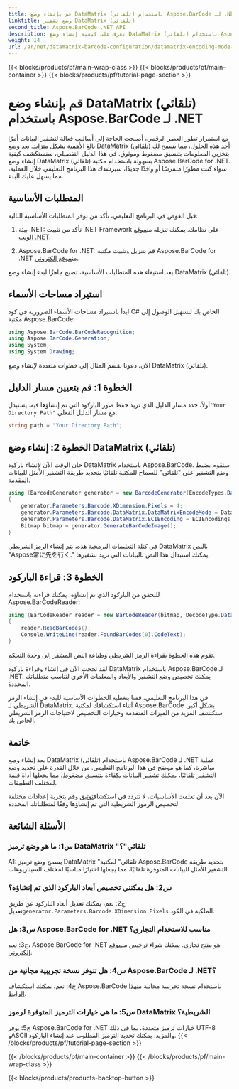 ```yaml
---
title: قم بإنشاء وضع DataMatrix (تلقائي) باستخدام Aspose.BarCode لـ .NET
linktitle: وضع تشفير DataMatrix (تلقائي)
second_title: Aspose.BarCode .NET API
description: تعرف على كيفية إنشاء وضع DataMatrix (تلقائي) باستخدام Aspose.BarCode لـ .NET. يغطي هذا الدليل التفصيلي كل شيء بدءًا من المتطلبات الأساسية وحتى قراءة الرموز الشريطية.
weight: 14
url: /ar/net/datamatrix-barcode-configuration/datamatrix-encoding-mode-auto/
---
```


{{< blocks/products/pf/main-wrap-class >}}
{{< blocks/products/pf/main-container >}}
{{< blocks/products/pf/tutorial-page-section >}}

# قم بإنشاء وضع DataMatrix (تلقائي) باستخدام Aspose.BarCode لـ .NET

مع استمرار تطور العصر الرقمي، أصبحت الحاجة إلى أساليب فعالة لتشفير البيانات أمرًا بالغ الأهمية بشكل متزايد. يعد وضع DataMatrix (تلقائي) أحد هذه الحلول، مما يسمح لك بتخزين المعلومات بتنسيق مضغوط وموثوق. في هذا الدليل التفصيلي، سنستكشف كيفية إنشاء وضع DataMatrix (تلقائي) بسهولة باستخدام مكتبة Aspose.BarCode for .NET. سواء كنت مطورًا متمرسًا أو وافدًا جديدًا، سيرشدك هذا البرنامج التعليمي خلال العملية، مما يسهل عليك البدء.

## المتطلبات الأساسية

قبل الغوص في البرنامج التعليمي، تأكد من توفر المتطلبات الأساسية التالية:

1.  بيئة .NET: تأكد من تثبيت .NET Framework على نظامك. يمكنك تنزيله من[موقع الويب .NET](https://dotnet.microsoft.com/download/dotnet).

2.  Aspose.BarCode for .NET: قم بتنزيل وتثبيت مكتبة Aspose.BarCode for .NET من[موقع إلكتروني](https://releases.aspose.com/barcode/net/).

بعد استيفاء هذه المتطلبات الأساسية، تصبح جاهزًا لبدء إنشاء وضع DataMatrix (تلقائي).

## استيراد مساحات الأسماء

ابدأ باستيراد مساحات الأسماء الضرورية في كود C# الخاص بك لتسهيل الوصول إلى مكتبة Aspose.BarCode:

```csharp
using Aspose.BarCode.BarCodeRecognition;
using Aspose.BarCode.Generation;
using System;
using System.Drawing;
```

الآن، دعونا نقسم المثال إلى خطوات متعددة لإنشاء وضع DataMatrix (تلقائي).

## الخطوة 1: قم بتعيين مسار الدليل

 أولاً، حدد مسار الدليل الذي تريد حفظ صور الباركود التي تم إنشاؤها فيه. يستبدل`"Your Directory Path"` مع مسار الدليل الفعلي:

```csharp
string path = "Your Directory Path";
```

## الخطوة 2: إنشاء وضع DataMatrix (تلقائي)

حان الوقت الآن لإنشاء باركود DataMatrix باستخدام Aspose.BarCode. سنقوم بضبط وضع التشفير على "تلقائي" للسماح للمكتبة تلقائيًا بتحديد طريقة التشفير الأمثل للبيانات المقدمة.

```csharp
using (BarcodeGenerator generator = new BarcodeGenerator(EncodeTypes.DataMatrix, "Aspose常に先を行く"))
{
    generator.Parameters.Barcode.XDimension.Pixels = 4;
    generator.Parameters.Barcode.DataMatrix.DataMatrixEncodeMode = DataMatrixEncodeMode.Auto;
    generator.Parameters.Barcode.DataMatrix.ECIEncoding = ECIEncodings.UTF8;
    Bitmap bitmap = generator.GenerateBarCodeImage();
}
```

في كتلة التعليمات البرمجية هذه، يتم إنشاء الرمز الشريطي DataMatrix بالنص "Aspose常に先を行く." يمكنك استبدال هذا النص بالبيانات التي تريد تشفيرها.

## الخطوة 3: قراءة الباركود

للتحقق من الباركود الذي تم إنشاؤه، يمكنك قراءته باستخدام Aspose.BarCodeReader:

```csharp
using (BarCodeReader reader = new BarCodeReader(bitmap, DecodeType.DataMatrix))
{
    reader.ReadBarCodes();
    Console.WriteLine(reader.FoundBarCodes[0].CodeText);
}
```

تقوم هذه الخطوة بقراءة الرمز الشريطي وطباعة النص المشفر إلى وحدة التحكم.

لقد نجحت الآن في إنشاء وقراءة باركود DataMatrix باستخدام Aspose.BarCode لـ .NET. يمكنك تخصيص وضع التشفير والأبعاد والمعلمات الأخرى لتناسب متطلباتك المحددة.

في هذا البرنامج التعليمي، قمنا بتغطية الخطوات الأساسية للبدء في إنشاء الرمز الشريطي لـ DataMatrix. أثناء استكشافك لمكتبة Aspose.BarCode بشكل أكبر، ستكتشف المزيد من الميزات المتقدمة وخيارات التخصيص لاحتياجات الرمز الشريطي الخاص بك.

## خاتمة

يعد إنشاء وضع DataMatrix (تلقائي) باستخدام Aspose.BarCode لـ .NET عملية مباشرة، كما هو موضح في هذا البرنامج التعليمي. من خلال القدرة على تحديد وضع التشفير تلقائيًا، يمكنك تشفير البيانات بكفاءة بتنسيق مضغوط، مما يجعلها أداة قيمة لمختلف التطبيقات.

 الآن بعد أن تعلمت الأساسيات، لا تتردد في استكشاف[توثيق](https://reference.aspose.com/barcode/net/) وقم بتجربة إعدادات مختلفة لتخصيص الرموز الشريطية التي تم إنشاؤها وفقًا لمتطلباتك المحددة.

## الأسئلة الشائعة

### س1: ما هو وضع ترميز DataMatrix "تلقائي"؟

A1: يسمح وضع ترميز DataMatrix "تلقائي" لمكتبة Aspose.BarCode بتحديد طريقة التشفير الأمثل للبيانات المتوفرة تلقائيًا، مما يجعلها اختيارًا مناسبًا لمختلف السيناريوهات.

### س2: هل يمكنني تخصيص أبعاد الباركود الذي تم إنشاؤه؟

 ج2: نعم، يمكنك تعديل أبعاد الباركود عن طريق تعديل`generator.Parameters.Barcode.XDimension.Pixels` الملكية في الكود.

### س3: هل Aspose.BarCode for .NET مناسب للاستخدام التجاري؟

 ج3: نعم، Aspose.BarCode for .NET هو منتج تجاري. يمكنك شراء ترخيص من[موقع إلكتروني](https://purchase.aspose.com/buy).

### س4: هل تتوفر نسخة تجريبية مجانية من Aspose.BarCode لـ .NET؟

 ج4: نعم، يمكنك استكشاف Aspose.BarCode باستخدام نسخة تجريبية مجانية من[هذا الرابط](https://releases.aspose.com/).

### س5: ما هي خيارات الترميز المتوفرة لرموز DataMatrix الشريطية؟

ج5: يوفر Aspose.BarCode for .NET خيارات ترميز متعددة، بما في ذلك UTF-8 وASCII والمزيد. يمكنك تحديد الترميز المطلوب عند إنشاء الباركود.
{{< /blocks/products/pf/tutorial-page-section >}}

{{< /blocks/products/pf/main-container >}}
{{< /blocks/products/pf/main-wrap-class >}}

{{< blocks/products/products-backtop-button >}}
